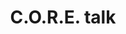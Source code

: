 ---
title: "C.O.R.E. talk"
project_id: 
conf_date: 2003-10-06
conference_id: ""
presenters:
   - peter_bandettini
summary: "C.O.R.E. talk, NIH"
file: /assets/presentations/
filename: 
layout: presentation
---